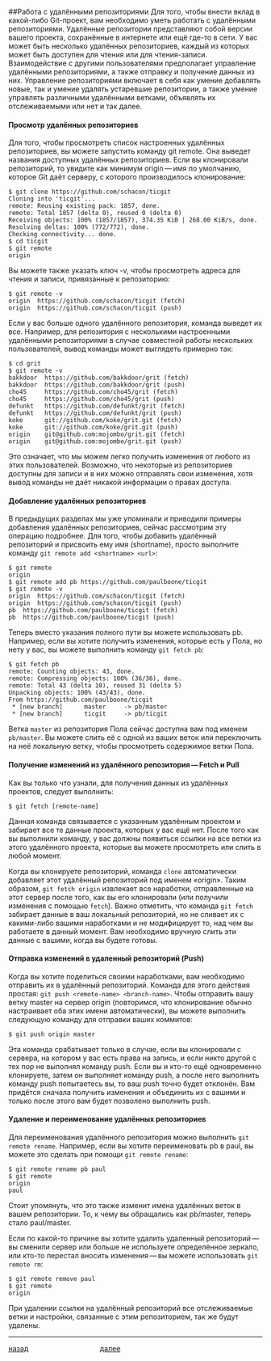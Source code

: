 ##Работа с удалёнными репозиториями
Для того, чтобы внести вклад в какой-либо Git-проект, вам необходимо уметь работать с удалёнными репозиториями. Удалённые репозитории представляют собой версии вашего проекта, сохранённые в интернете или ещё где-то в сети. У вас может быть несколько удалённых репозиториев, каждый из которых может быть доступен для чтения или для чтения-записи. Взаимодействие с другими пользователями предполагает управление удалёнными репозиториями, а также отправку и получение данных из них. Управление репозиториями включает в себя как умение добавлять новые, так и умение удалять устаревшие репозитории, а также умение управлять различными удалёнными ветками, объявлять их отслеживаемыми или нет и так далее.

#### Просмотр удалённых репозиториев
Для того, чтобы просмотреть список настроенных удалённых репозиториев, вы можете запустить команду git remote. Она выведет названия доступных удалённых репозиториев. Если вы клонировали репозиторий, то увидите как минимум origin — имя по умолчанию, которое Git даёт серверу, с которого производилось клонирование:

```
$ git clone https://github.com/schacon/ticgit
Cloning into 'ticgit'...
remote: Reusing existing pack: 1857, done.
remote: Total 1857 (delta 0), reused 0 (delta 0)
Receiving objects: 100% (1857/1857), 374.35 KiB | 268.00 KiB/s, done.
Resolving deltas: 100% (772/772), done.
Checking connectivity... done.
$ cd ticgit
$ git remote
origin
```

Вы можете также указать ключ -v, чтобы просмотреть адреса для чтения и записи, привязанные к репозиторию:

```
$ git remote -v
origin	https://github.com/schacon/ticgit (fetch)
origin	https://github.com/schacon/ticgit (push)
```

Если у вас больше одного удалённого репозитория, команда выведет их все. Например, для репозитория с несколькими настроенными удалёнными репозиториями в случае совместной работы нескольких пользователей, вывод команды может выглядеть примерно так:

```
$ cd grit
$ git remote -v
bakkdoor  https://github.com/bakkdoor/grit (fetch)
bakkdoor  https://github.com/bakkdoor/grit (push)
cho45     https://github.com/cho45/grit (fetch)
cho45     https://github.com/cho45/grit (push)
defunkt   https://github.com/defunkt/grit (fetch)
defunkt   https://github.com/defunkt/grit (push)
koke      git://github.com/koke/grit.git (fetch)
koke      git://github.com/koke/grit.git (push)
origin    git@github.com:mojombo/grit.git (fetch)
origin    git@github.com:mojombo/grit.git (push)
```

Это означает, что мы можем легко получить изменения от любого из этих пользователей. Возможно, что некоторые из репозиториев доступны для записи и в них можно отправлять свои изменения, хотя вывод команды не даёт никакой информации о правах доступа.
#### Добавление удалённых репозиториев
В предыдущих разделах мы уже упоминали и приводили примеры добавления удалённых репозиториев, сейчас рассмотрим эту операцию подробнее. Для того, чтобы добавить удалённый репозиторий и присвоить ему имя (shortname), просто выполните команду `git remote add <shortname> <url>`:

```
$ git remote
origin
$ git remote add pb https://github.com/paulboone/ticgit
$ git remote -v
origin	https://github.com/schacon/ticgit (fetch)
origin	https://github.com/schacon/ticgit (push)
pb	https://github.com/paulboone/ticgit (fetch)
pb	https://github.com/paulboone/ticgit (push)
```

Теперь вместо указания полного пути вы можете использовать pb. Например, если вы хотите получить изменения, которые есть у Пола, но нету у вас, вы можете выполнить команду `git fetch pb`:

```
$ git fetch pb
remote: Counting objects: 43, done.
remote: Compressing objects: 100% (36/36), done.
remote: Total 43 (delta 10), reused 31 (delta 5)
Unpacking objects: 100% (43/43), done.
From https://github.com/paulboone/ticgit
 * [new branch]      master     -> pb/master
 * [new branch]      ticgit     -> pb/ticgit
```

Ветка `master` из репозитория Пола сейчас доступна вам под именем `pb/master`. Вы можете слить её с одной из ваших веток или переключить на неё локальную ветку, чтобы просмотреть содержимое ветки Пола.

#### Получение изменений из удалённого репозитория — Fetch и Pull

Как вы только что узнали, для получения данных из удалённых проектов, следует выполнить:

```
$ git fetch [remote-name]
```

Данная команда связывается с указанным удалённым проектом и забирает все те данные проекта, которых у вас ещё нет. После того как вы выполнили команду, у вас должны появиться ссылки на все ветки из этого удалённого проекта, которые вы можете просмотреть или слить в любой момент.

Когда вы клонируете репозиторий, команда `clone` автоматически добавляет этот удалённый репозиторий под именем «origin». Таким образом, `git fetch origin` извлекает все наработки, отправленные на этот сервер после того, как вы его клонировали (или получили изменения с помощью `fetch`). Важно отметить, что команда `git fetch` забирает данные в ваш локальный репозиторий, но не сливает их с какими-либо вашими наработками и не модифицирует то, над чем вы работаете в данный момент. Вам необходимо вручную слить эти данные с вашими, когда вы будете готовы.
#### Отправка изменений в удаленный репозиторий (Push)
Когда вы хотите поделиться своими наработками, вам необходимо отправить их в удалённый репозиторий. Команда для этого действия простая: `git push <remote-name> <branch-name>`. Чтобы отправить вашу ветку master на сервер origin (повторимся, что клонирование обычно настраивает оба этих имени автоматически), вы можете выполнить следующую команду для отправки ваших коммитов:

```
$ git push origin master
```

Эта команда срабатывает только в случае, если вы клонировали с сервера, на котором у вас есть права на запись, и если никто другой с тех пор не выполнял команду push. Если вы и кто-то ещё одновременно клонируете, затем он выполняет команду push, а после него выполнить команду push попытаетесь вы, то ваш push точно будет отклонён. Вам придётся сначала получить изменения и объединить их с вашими и только после этого вам будет позволено выполнить push.
#### Удаление и переименование удалённых репозиториев
Для переименования удалённого репозитория можно выполнить `git remote rename`. Например, если вы хотите переименовать pb в paul, вы можете это сделать при помощи `git remote rename`:

```
$ git remote rename pb paul
$ git remote
origin
paul
```

Стоит упомянуть, что это также изменит имена удалённых веток в вашем репозитории. То, к чему вы обращались как pb/master, теперь стало paul/master.

Если по какой-то причине вы хотите удалить удаленный репозиторий — вы сменили сервер или больше не используете определённое зеркало, или кто-то перестал вносить изменения — вы можете использовать `git remote rm`:

```
$ git remote remove paul
$ git remote
origin
```

При удалении ссылки на удалённый репозиторий все отслеживаемые ветки и настройки, связанные с этим репозиторием, так же будут удалены.

---

[назад](./commit.md "Вернуться назад")                                    [далее](./branch.md "Следующая страница")
